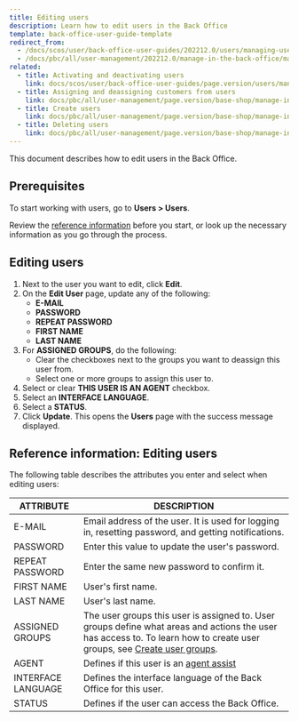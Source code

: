 ```yaml
---
title: Editing users
description: Learn how to edit users in the Back Office
template: back-office-user-guide-template
redirect_from:
  - /docs/scos/user/back-office-user-guides/202212.0/users/managing-users/editing-users.html
  - /docs/pbc/all/user-management/202212.0/manage-in-the-back-office/manage-users/edit-users.html
related:
  - title: Activating and deactivating users
    link: docs/scos/user/back-office-user-guides/page.version/users/managing-users/activating-and-deactivating-users.html
  - title: Assigning and deassigning customers from users
    link: docs/pbc/all/user-management/page.version/base-shop/manage-in-the-back-office/manage-users/assign-and-deassign-customers-from-users.html
  - title: Create users
    link: docs/pbc/all/user-management/page.version/base-shop/manage-in-the-back-office/manage-users/create-users.html
  - title: Deleting users
    link: docs/pbc/all/user-management/page.version/base-shop/manage-in-the-back-office/manage-users/delete-users.html
---
```


This document describes how to edit users in the Back Office.

## Prerequisites

To start working with users, go to **Users&nbsp;<span aria-label="and then">></span> Users**.

Review the [reference information](#reference-information-editing-users) before you start, or look up the necessary information as you go through the process.


## Editing users

1. Next to the user you want to edit, click **Edit**.
2. On the **Edit User** page, update any of the following:
    * **E-MAIL**
    * **PASSWORD**
    * **REPEAT PASSWORD**
    * **FIRST NAME**
    * **LAST NAME**
3. For **ASSIGNED GROUPS**, do the following:
    * Clear the checkboxes next to the groups you want to deassign this user from.
    * Select one or more groups to assign this user to.
4. Select or clear **THIS USER IS AN AGENT** checkbox.
5. Select an **INTERFACE LANGUAGE**.
6. Select a **STATUS**.
7. Click **Update**.
    This opens the **Users** page with the success message displayed.

## Reference information: Editing users

The following table describes the attributes you enter and select when editing users:

| ATTRIBUTE | DESCRIPTION |
| --- | --- |
| E-MAIL | Email address of the user. It is used for logging in, resetting password, and getting notifications. |
| PASSWORD | Enter this value to update the user's password. |
| REPEAT PASSWORD | Enter the same new password to confirm it. |
| FIRST NAME | User's first name. |
| LAST NAME | User's last name. |
| ASSIGNED GROUPS | The user groups this user is assigned to. User groups define what areas and actions the user has access to. To learn how to create user groups, see [Create user groups](/docs/pbc/all/user-management/{{page.version}}/base-shop/manage-in-the-back-office/manage-user-groups/create-user-groups.html). |
| AGENT | Defines if this user is an [agent assist](/docs/pbc/all/user-management/{{page.version}}/base-shop/agent-assist-feature-overview.html) |
| INTERFACE LANGUAGE | Defines the interface language of the Back Office for this user. |
| STATUS | Defines if the user can access the Back Office. |
